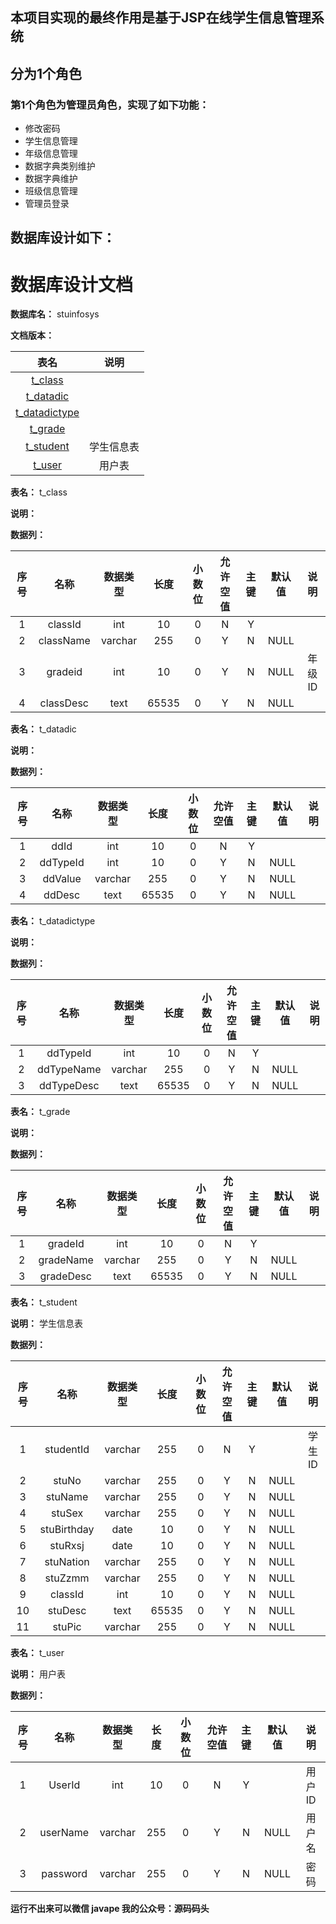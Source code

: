 ## 本项目实现的最终作用是基于JSP在线学生信息管理系统
## 分为1个角色
### 第1个角色为管理员角色，实现了如下功能：
 - 修改密码
 - 学生信息管理
 - 年级信息管理
 - 数据字典类别维护
 - 数据字典维护
 - 班级信息管理
 - 管理员登录
## 数据库设计如下：
# 数据库设计文档

**数据库名：** stuinfosys

**文档版本：** 


| 表名                  | 说明       |
| :---: | :---: |
| [t_class](#t_class) |  |
| [t_datadic](#t_datadic) |  |
| [t_datadictype](#t_datadictype) |  |
| [t_grade](#t_grade) |  |
| [t_student](#t_student) | 学生信息表 |
| [t_user](#t_user) | 用户表 |

**表名：** <a id="t_class">t_class</a>

**说明：** 

**数据列：**

| 序号 | 名称 | 数据类型 |  长度  | 小数位 | 允许空值 | 主键 | 默认值 | 说明 |
| :---: | :---: | :---: | :---: | :---: | :---: | :---: | :---: | :---: |
|  1   | classId |   int   | 10 |   0    |    N     |  Y   |       |   |
|  2   | className |   varchar   | 255 |   0    |    Y     |  N   |   NULL    |   |
|  3   | gradeid |   int   | 10 |   0    |    Y     |  N   |   NULL    | 年级ID  |
|  4   | classDesc |   text   | 65535 |   0    |    Y     |  N   |   NULL    |   |

**表名：** <a id="t_datadic">t_datadic</a>

**说明：** 

**数据列：**

| 序号 | 名称 | 数据类型 |  长度  | 小数位 | 允许空值 | 主键 | 默认值 | 说明 |
| :---: | :---: | :---: | :---: | :---: | :---: | :---: | :---: | :---: |
|  1   | ddId |   int   | 10 |   0    |    N     |  Y   |       |   |
|  2   | ddTypeId |   int   | 10 |   0    |    Y     |  N   |   NULL    |   |
|  3   | ddValue |   varchar   | 255 |   0    |    Y     |  N   |   NULL    |   |
|  4   | ddDesc |   text   | 65535 |   0    |    Y     |  N   |   NULL    |   |

**表名：** <a id="t_datadictype">t_datadictype</a>

**说明：** 

**数据列：**

| 序号 | 名称 | 数据类型 |  长度  | 小数位 | 允许空值 | 主键 | 默认值 | 说明 |
| :---: | :---: | :---: | :---: | :---: | :---: | :---: | :---: | :---: |
|  1   | ddTypeId |   int   | 10 |   0    |    N     |  Y   |       |   |
|  2   | ddTypeName |   varchar   | 255 |   0    |    Y     |  N   |   NULL    |   |
|  3   | ddTypeDesc |   text   | 65535 |   0    |    Y     |  N   |   NULL    |   |

**表名：** <a id="t_grade">t_grade</a>

**说明：** 

**数据列：**

| 序号 | 名称 | 数据类型 |  长度  | 小数位 | 允许空值 | 主键 | 默认值 | 说明 |
| :---: | :---: | :---: | :---: | :---: | :---: | :---: | :---: | :---: |
|  1   | gradeId |   int   | 10 |   0    |    N     |  Y   |       |   |
|  2   | gradeName |   varchar   | 255 |   0    |    Y     |  N   |   NULL    |   |
|  3   | gradeDesc |   text   | 65535 |   0    |    Y     |  N   |   NULL    |   |

**表名：** <a id="t_student">t_student</a>

**说明：** 学生信息表

**数据列：**

| 序号 | 名称 | 数据类型 |  长度  | 小数位 | 允许空值 | 主键 | 默认值 | 说明 |
| :---: | :---: | :---: | :---: | :---: | :---: | :---: | :---: | :---: |
|  1   | studentId |   varchar   | 255 |   0    |    N     |  Y   |       | 学生ID  |
|  2   | stuNo |   varchar   | 255 |   0    |    Y     |  N   |   NULL    |   |
|  3   | stuName |   varchar   | 255 |   0    |    Y     |  N   |   NULL    |   |
|  4   | stuSex |   varchar   | 255 |   0    |    Y     |  N   |   NULL    |   |
|  5   | stuBirthday |   date   | 10 |   0    |    Y     |  N   |   NULL    |   |
|  6   | stuRxsj |   date   | 10 |   0    |    Y     |  N   |   NULL    |   |
|  7   | stuNation |   varchar   | 255 |   0    |    Y     |  N   |   NULL    |   |
|  8   | stuZzmm |   varchar   | 255 |   0    |    Y     |  N   |   NULL    |   |
|  9   | classId |   int   | 10 |   0    |    Y     |  N   |   NULL    |   |
|  10   | stuDesc |   text   | 65535 |   0    |    Y     |  N   |   NULL    |   |
|  11   | stuPic |   varchar   | 255 |   0    |    Y     |  N   |   NULL    |   |

**表名：** <a id="t_user">t_user</a>

**说明：** 用户表

**数据列：**

| 序号 | 名称 | 数据类型 |  长度  | 小数位 | 允许空值 | 主键 | 默认值 | 说明 |
| :---: | :---: | :---: | :---: | :---: | :---: | :---: | :---: | :---: |
|  1   | UserId |   int   | 10 |   0    |    N     |  Y   |       | 用户ID  |
|  2   | userName |   varchar   | 255 |   0    |    Y     |  N   |   NULL    | 用户名  |
|  3   | password |   varchar   | 255 |   0    |    Y     |  N   |   NULL    | 密码  |

**运行不出来可以微信 javape 我的公众号：源码码头**
